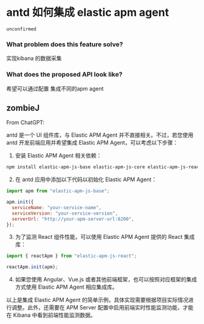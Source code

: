 # antd 如何集成 elastic apm agent

`unconfirmed`

### What problem does this feature solve?

实现kibana 的数据采集

### What does the proposed API look like?

希望可以通过配置 集成不同的apm agent

<!-- generated by ant-design-issue-helper. DO NOT REMOVE -->

## zombieJ

From ChatGPT:

antd 是一个 UI 组件库，与 Elastic APM Agent 并不直接相关。不过，若您使用 antd 开发前端应用并希望集成 Elastic APM Agent，可以考虑以下步骤：

1. 安装 Elastic APM Agent 相关依赖：

```bash
npm install elastic-apm-js-base elastic-apm-js-core elastic-apm-js-react elastic-apm-js-zone --save
```

2. 在 antd 应用中添加以下代码以初始化 Elastic APM Agent：

```javascript
import apm from "elastic-apm-js-base";

apm.init({
  serviceName: "your-service-name",
  serviceVersion: "your-service-version",
  serverUrl: "http://your-apm-server-url:8200",
});
```

3. 为了监测 React 组件性能，可以使用 Elastic APM Agent 提供的 React 集成库：

```javascript
import { reactApm } from "elastic-apm-js-react";

reactApm.init(apm);
```

4. 如果您使用 Angular、Vue.js 或者其他前端框架，也可以按照对应框架的集成方式使用 Elastic APM Agent 相应集成库。

以上是集成 Elastic APM Agent 的简单示例，具体实现需要根据项目实际情况进行调整。此外，还需要在 APM Server 配置中启用前端实时性能监测功能，才能在 Kibana 中看到前端性能监测数据。
